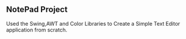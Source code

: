 NotePad Project
------------------------------------------------------------------------------------------------------------------------------------------------------------------------------------------------------------------------
Used the Swing,AWT and Color Libraries to Create a Simple Text Editor application from scratch. 
